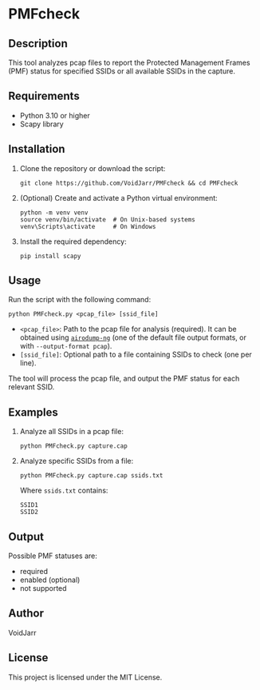 # PMFcheck

## Description

This tool analyzes pcap files to report the Protected Management Frames (PMF) status for specified SSIDs or all available SSIDs in the capture. 

## Requirements

- Python 3.10 or higher
- Scapy library

## Installation

1. Clone the repository or download the script:
    ```
    git clone https://github.com/VoidJarr/PMFcheck && cd PMFcheck
    ```
2. (Optional) Create and activate a Python virtual environment:
    ```
    python -m venv venv
    source venv/bin/activate  # On Unix-based systems
    venv\Scripts\activate     # On Windows
    ```
3. Install the required dependency:
    ```
    pip install scapy
    ```

## Usage

Run the script with the following command:
```
python PMFcheck.py <pcap_file> [ssid_file]
```

- `<pcap_file>`: Path to the pcap file for analysis (required). It can be obtained using [`airodump-ng`](https://github.com/aircrack-ng/aircrack-ng) (one of the default file output formats, or with `--output-format pcap`).  
- `[ssid_file]`: Optional path to a file containing SSIDs to check (one per line).

The tool will process the pcap file, and output the PMF status for each relevant SSID.

## Examples

1. Analyze all SSIDs in a pcap file:
    ```
    python PMFcheck.py capture.cap
    ```

2. Analyze specific SSIDs from a file:
    ```
    python PMFcheck.py capture.cap ssids.txt
    ```

   Where `ssids.txt` contains:
   ```
   SSID1
   SSID2
   ```

## Output

Possible PMF statuses are:
- required
- enabled (optional)
- not supported

## Author

VoidJarr

## License

This project is licensed under the MIT License.
